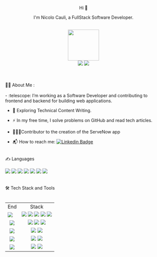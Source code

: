 <!-- BLOG-POST-LIST:START -->
<div id="header" align="center">
Hi 👋

I'm Nicolo Cauli, a FullStack Software Developer.
</div><br>
<div id="header" align="center">
  <img src="https://media.giphy.com/media/M9gbBd9nbDrOTu1Mqx/giphy.gif" width="100"/>
</div> 
<div id="header" align="center">
  <img src="https://img.shields.io/badge/@IMTZ__-blue?logo=linkedin&logoColor=white"/>
  <img src="https://img.shields.io/badge/@IMTZ__-black?logo=X&logoColor=blue" url="https://twitter.com/IMTZ__"/>
</div><br>

 <div align="center">
<!--   <img src="https://media.giphy.com/media/dWesBcTLavkZuG35MI/giphy.gif" width="600" height="300"/> -->
</div><br>
<div id="header" ><br>👨‍💻 About Me :</div><br>
- :telescope: I’m working as a Software Developer and contributing to frontend and backend for building web applications.

- :seedling: Exploring Technical Content Writing.

- :zap: In my free time, I solve problems on GitHub and read tech articles.

- 👨🏻‍💻Contributor to the creation of the ServeNow app

- 📬 How to reach me: [![Linkedin Badge](https://img.shields.io/badge/-@IMTZ__-blue?style=flat&logo=Linkedin&logoColor=white)](your-linkedin-url)
<div id="header" ><br>✍️ Languages</div><br>

<div id="header">
  <img src="https://img.shields.io/badge/HTML-orange?logo=HTML5&logoColor=white"/>
  <img src="https://img.shields.io/badge/JavaScript-yellow?logo=JavaScript&logoColor=white"/>
  <img src="https://img.shields.io/badge/TypeScript-blue?logo=TypeScript&logoColor=white"/>
  <img src="https://img.shields.io/badge/CSS-purple?logo=css3&logoColor=white"/>
  <img src="https://img.shields.io/badge/PyThon-darkblue?logo=Python&logoColor=yellow"/>
  <img src="https://img.shields.io/badge/Swift-white?logo=Swift&logoColor=black"/>
  <img src="https://img.shields.io/badge/PHP-violet?logo=php&logoColor=white"/>
</div><br>

<div id="header" ><br>🛠 Tech Stack and Tools</div><br> 
<table>
<tr><td align="center">End</td><td align="center">Stack</td></tr>
<tr><td><img src="https://img.shields.io/badge/Frontend-black?logo=&logoColor="/></td><td><img src="https://img.shields.io/badge/Angular-red?logo=Angular&logoColor=white"/>
  <img src="https://img.shields.io/badge/React-blue?logo=React&logoColor=white"/> <img src="https://img.shields.io/badge/Ionic-lightblue?logo=Ionic&logoColor=darkblue"/> <img src="https://img.shields.io/badge/Ant_Design-darkblue?logo=AntDesign&logoColor=white"/> <img src="https://img.shields.io/badge/Less-0789A9?logo=Less&logoColor=white"/></td></tr>
<tr><td align="center"><img src="https://img.shields.io/badge/Backend-black?logo=&logoColor="/></td><td align="center"><img src="https://img.shields.io/badge/Node-white?logo=Node.js&logoColor=darkgreen"/> <img src="https://img.shields.io/badge/Egg.js-darkgreen?logo=&logoColor=green"/> <img src="https://img.shields.io/badge/mongoDB-white?logo=mongoDB&logoColor=darkgreen"/></td></tr>
<tr><td align="center"><img src="https://img.shields.io/badge/Devops-black?logo=&logoColor="/></td><td align="center"><img src="https://img.shields.io/badge/GitHub_Actions-black?logo=GitHub&logoColor=white"/> <img src="https://img.shields.io/badge/Docker-white?logo=Docker&logoColor=blue"/></td></tr>
<tr><td align="center"><img src="https://img.shields.io/badge/IDE-black?logo=&logoColor="/></td><td align="center"><img src="https://img.shields.io/badge/VS_Code-blue?logo=VisualStudioCode&logoColor=white"/> <img src="https://img.shields.io/badge/PyCharm-grey?logo=PyCharm&logoColor=white"/></td> </tr>
<tr><td align="center"><img src="https://img.shields.io/badge/Ohter-black?logo=&logoColor="/></td><td align="center"><img src="https://img.shields.io/badge/Git-black?logo=Git&logoColor=orange"/> <img src="https://img.shields.io/badge/GitHub-black?logo=GitHub&logoColor=white"/></td></tr>
</table>
<!-- BLOG-POST-LIST:END -->
